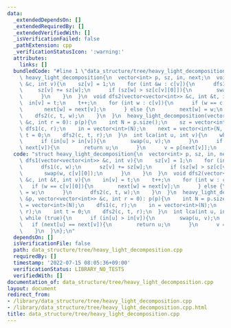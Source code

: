 ```yaml
---
data:
  _extendedDependsOn: []
  _extendedRequiredBy: []
  _extendedVerifiedWith: []
  _isVerificationFailed: false
  _pathExtension: cpp
  _verificationStatusIcon: ':warning:'
  attributes:
    links: []
  bundledCode: "#line 1 \"data_structure/tree/heavy_light_decomposition.cpp\"\nstruct\
    \ heavy_light_decomposition{\n  vector<int> p, sz, in, next;\n  void dfs1(vector<vector<int>>\
    \ &c, int v){\n    sz[v] = 1;\n    for (int &w : c[v]){\n      dfs1(c, w);\n \
    \     sz[v] += sz[w];\n      if (sz[w] > sz[c[v][0]]){\n        swap(w, c[v][0]);\n\
    \      }\n    }\n  }\n  void dfs2(vector<vector<int>> &c, int &t, int v){\n  \
    \  in[v] = t;\n    t++;\n    for (int w : c[v]){\n      if (w == c[v][0]){\n \
    \       next[w] = next[v];\n      } else {\n        next[w] = w;\n      }\n  \
    \    dfs2(c, t, w);\n    }\n  }\n  heavy_light_decomposition(vector<int> &p, vector<vector<int>>\
    \ &c, int r = 0): p(p){\n    int N = p.size();\n    sz = vector<int>(N);\n   \
    \ dfs1(c, r);\n    in = vector<int>(N);\n    next = vector<int>(N, r);\n    int\
    \ t = 0;\n    dfs2(c, t, r);\n  }\n  int lca(int u, int v){\n    while (true){\n\
    \      if (in[u] > in[v]){\n        swap(u, v);\n      }\n      if (next[u] ==\
    \ next[v]){\n        return u;\n      }\n      v = p[next[v]];\n    }\n  }\n};\n"
  code: "struct heavy_light_decomposition{\n  vector<int> p, sz, in, next;\n  void\
    \ dfs1(vector<vector<int>> &c, int v){\n    sz[v] = 1;\n    for (int &w : c[v]){\n\
    \      dfs1(c, w);\n      sz[v] += sz[w];\n      if (sz[w] > sz[c[v][0]]){\n \
    \       swap(w, c[v][0]);\n      }\n    }\n  }\n  void dfs2(vector<vector<int>>\
    \ &c, int &t, int v){\n    in[v] = t;\n    t++;\n    for (int w : c[v]){\n   \
    \   if (w == c[v][0]){\n        next[w] = next[v];\n      } else {\n        next[w]\
    \ = w;\n      }\n      dfs2(c, t, w);\n    }\n  }\n  heavy_light_decomposition(vector<int>\
    \ &p, vector<vector<int>> &c, int r = 0): p(p){\n    int N = p.size();\n    sz\
    \ = vector<int>(N);\n    dfs1(c, r);\n    in = vector<int>(N);\n    next = vector<int>(N,\
    \ r);\n    int t = 0;\n    dfs2(c, t, r);\n  }\n  int lca(int u, int v){\n   \
    \ while (true){\n      if (in[u] > in[v]){\n        swap(u, v);\n      }\n   \
    \   if (next[u] == next[v]){\n        return u;\n      }\n      v = p[next[v]];\n\
    \    }\n  }\n};\n"
  dependsOn: []
  isVerificationFile: false
  path: data_structure/tree/heavy_light_decomposition.cpp
  requiredBy: []
  timestamp: '2022-07-15 08:05:36+09:00'
  verificationStatus: LIBRARY_NO_TESTS
  verifiedWith: []
documentation_of: data_structure/tree/heavy_light_decomposition.cpp
layout: document
redirect_from:
- /library/data_structure/tree/heavy_light_decomposition.cpp
- /library/data_structure/tree/heavy_light_decomposition.cpp.html
title: data_structure/tree/heavy_light_decomposition.cpp
---
```

